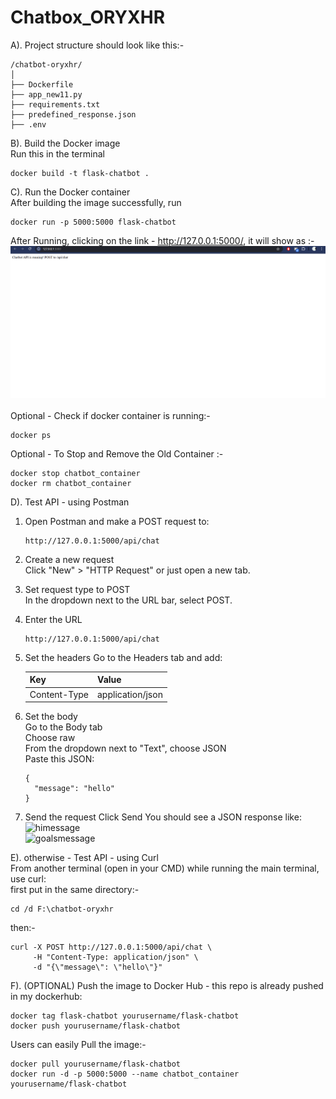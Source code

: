 # Chatbox_ORYXHR
A). Project structure should look like this:-
```
/chatbot-oryxhr/
│
├── Dockerfile
├── app_new11.py
├── requirements.txt
├── predefined_response.json
├── .env

```
B). Build the Docker image<BR>
Run this in the terminal<BR>
```
docker build -t flask-chatbot .
```
C). Run the Docker container<BR>
After building the image successfully, run<BR>
```
docker run -p 5000:5000 flask-chatbot
```
After Running, clicking on the link - http://127.0.0.1:5000/, it will show as :- <br>
![Link](images/1.png)<br><br>
Optional - Check if docker container is running:- <br>
```
docker ps
```
Optional - To Stop and Remove the Old Container :- <br>
```
docker stop chatbot_container
docker rm chatbot_container
```

D). Test API - using Postman <br>
1. Open Postman and make a POST request to:<br>
    ```
    http://127.0.0.1:5000/api/chat
    ```
2. Create a new request<br>
Click "New" > "HTTP Request" or just open a new tab.

3. Set request type to POST<br>
In the dropdown next to the URL bar, select POST.
4. Enter the URL
   ```
   http://127.0.0.1:5000/api/chat
6.  Set the headers
Go to the Headers tab and add:<br>

    | Key | Value |
    | --- | --- |
    | Content-Type | application/json |

7. Set the body<br>
Go to the Body tab<br>
Choose raw<br>
From the dropdown next to "Text", choose JSON<br>
Paste this JSON:<br>
    ```
    {
      "message": "hello"
    }
    ```

9. Send the request
Click Send
You should see a JSON response like: <br>
![himessage](images/2.png)<br>
![goalsmessage](images/3.png)<br>

E). otherwise - Test API - using Curl <br>
From another terminal (open in your CMD) while running the main terminal, use curl:<BR>
first put in the same directory:-<br>
```
cd /d F:\chatbot-oryxhr
```
then:-
```
curl -X POST http://127.0.0.1:5000/api/chat \
     -H "Content-Type: application/json" \
     -d "{\"message\": \"hello\"}"
```

F). (OPTIONAL) Push the image to Docker Hub - this repo is already pushed in my dockerhub:
```
docker tag flask-chatbot yourusername/flask-chatbot
docker push yourusername/flask-chatbot

```
Users can easily Pull the image:-<br>
```
docker pull yourusername/flask-chatbot
docker run -d -p 5000:5000 --name chatbot_container yourusername/flask-chatbot
```
